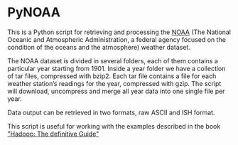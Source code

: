 PyNOAA
======

This is a Python script for retrieving and processing the [NOAA][1] (The National Oceanic and Atmospheric Administration, a federal agency focused on the condition of the oceans and the atmosphere) weather dataset.

The NOAA dataset is divided in several folders, each of them contains a particular year starting from 1901. Inside a year folder we have a collection of tar files, compressed with bzip2. Each tar file contains a file for each weather station’s readings for the year, compressed with gzip. The script will download, uncompress and merge all year data into one single file per year. 

Data output can be retrieved in two formats, raw ASCII and ISH format. 

This script is useful for working with the examples described in the book ["Hadoop: The definitive Guide"][2]

    


  [1]: http://www.noaa.gov/
  [2]: http://hadoopbook.com/